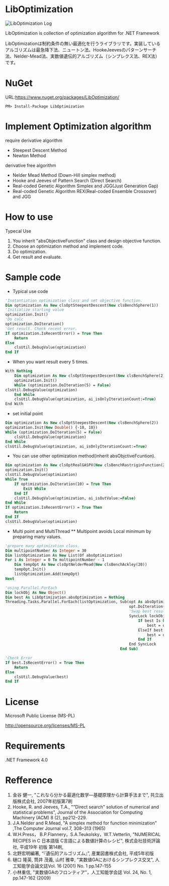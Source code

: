 LibOptimization
===============

![LibOptimization Log](https://github.com/tomitomi3/LibOptimization/blob/master/github_pic/logo_liboptimization.png)

LibOptimization is collection of optimization algorithm for .NET Framework

LibOptimizationは制約条件の無い最適化を行うライブラリです。実装しているアルゴリズムは最急降下法、ニュートン法、HookeJeevesのパターンサーチ法、Nelder-Mead法、実数値遺伝的アルゴリズム（シンプレクス法、REX法）です。

NuGet
=====

URL:https://www.nuget.org/packages/LibOptimization/
```
PM> Install-Package LibOptimization
```

Implement Optimization algorithm
================================

require derivative algorithm

* Steepest Descent Method
* Newton Method

derivative free algorithm

* Nelder Mead Method (Down-Hill simplex method)
* Hooke and Jeeves of Pattern Search (Direct Search)
* Real-coded Genetic Algorithm Simplex and JGG(Just Generation Gap)
* Real-coded Genetic Algorithm REX(Real-coded Ensemble Crossover) and JGG

How to use
==========

Typecal Use

1. You inherit "absObjectiveFunction" class and design objective function.
1. Choose an optimization method and implement code.
1. Do optimization.
1. Get result and evaluate.

Sample code
===========

* Typical use code
```vb
'Instantiation optimization class and set objective function.
Dim optimization As New clsOptSteepestDescent(New clsBenchSphere(1))
'Initialize starting value
optimization.Init()
'Do calc
optimization.DoIteration()
'Get result. Check recent error.
If optimization.IsRecentError() = True Then
    Return
Else
    clsUtil.DebugValue(optimization)
End If
```

* When you want result every 5 times.
```vb
With Nothing
    Dim optimization As New clsOptSteepestDescent(New clsBenchSphere(2))
    optimization.Init()
    While (optimization.DoIteration(5) = False)
clsUtil.DebugValue(optimization)
    End While
    clsUtil.DebugValue(optimization, ai_isOnlyIterationCount:=True)
End With
```

* set initial point
```vb
Dim optimization As New clsOptSteepestDescent(New clsBenchSphere(2))
optimization.Init(New Double() {-10, 10})
While (optimization.DoIteration(5) = False)
    clsUtil.DebugValue(optimization)
End While
clsUtil.DebugValue(optimization, ai_isOnlyIterationCount:=True)
```

* You can use other optimization method(inherit absObjctiveFcuntion).
```vb
Dim optimization As New clsOptRealGASPX(New clsBenchRastriginFunction(20))
optimization.Init()
clsUtil.DebugValue(optimization)
While True
    If optimization.DoIteration(10) = True Then
        Exit While
    End If
    clsUtil.DebugValue(optimization, ai_isOutValue:=False)
End While
If optimization.IsRecentError() = True Then
    Return
End If
clsUtil.DebugValue(optimization)
```

* Multi point and MultiThread
** Multipoint avoids Local minimum by preparing many values.
```vb
'prepare many optimization class.
Dim multipointNumber As Integer = 30
Dim listOptimization As New List(Of absOptimization)
For i As Integer = 0 To multipointNumber - 1
    Dim tempOpt As New clsOptNelderMead(New clsBenchAckley(20))
    tempOpt.Init()
    listOptimization.Add(tempOpt)
Next

'using Parallel.ForEach
Dim lockObj As New Object()
Dim best As LibOptimization.absOptimization = Nothing
Threading.Tasks.Parallel.ForEach(listOptimization, Sub(opt As absOptimization)
                                                       opt.DoIteration()
                                                       'Swap best result
                                                       SyncLock lockObj
                                                           If best Is Nothing Then
                                                               best = opt
                                                           ElseIf best.Result.Eval > opt.Result.Eval Then
                                                               best = opt
                                                           End If
                                                       End SyncLock
                                                   End Sub)

'Check Error
If best.IsRecentError() = True Then
    Return
Else
    clsUtil.DebugValue(best)
End If
```

License
=======

Microsoft Public License (MS-PL)

http://opensource.org/licenses/MS-PL

Requirements
============

.NET Framework 4.0


Refference
==========

1. 金谷 健一, "これなら分かる最適化数学―基礎原理から計算手法まで", 共立出版株式会社, 2007年初版第7刷
1. Hooke, R. and Jeeves, T.A., ""Direct search" solution of numerical and statistical problems", Journal of the Association for Computing Machinery (ACM) 8 (2), pp212–229.
1. J.A.Nelder and R.Mead, "A simplex method for function minimization" ,The Computer Journal vol.7, 308–313 (1965)
1. W.H.Press， B.P.Flannery，S.A.Teukolsky，W.T.Vetterlin, "NUMERICAL RECIPES in C 日本語版 C言語による数値計算のレシピ", 株式会社技術評論社, 平成19年 初版 第14刷,
1. 北野宏明編著, “『遺伝的アルゴリズム』”, 産業図書株式会社, 平成5年初版
1. 樋口 隆英, 筒井 茂義, 山村 雅幸, "実数値GAにおけるシンプレクス交叉", 人工知能学会論文誌Vol. 16 (2001) No. 1 pp.147-155
1. 小林重信, "実数値GAのフロンティア"，人工知能学会誌 Vol. 24, No. 1, pp.147-162 (2009)

